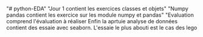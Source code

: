 "# python-EDA" 
"Jour 1 contient les exercices classes et objets"
"Numpy pandas contient les exercice sur les module numpy et pandas" 
"Evaluation comprend l'évaluation à réaliser
Enfin la aprtuie analyse de données contient des essaie avec seaborn. L'essaie le plus abouti est le cas des lego 
